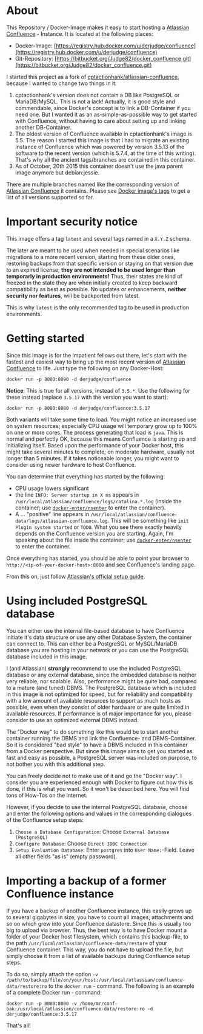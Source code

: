 # About

This Repository / Docker-Image makes it easy to start hosting a [Atlassian
Confluence](https://www.atlassian.com/software/confluence) - Instance. It is
located at the following places:

* Docker-Image: [https://registry.hub.docker.com/u/derjudge/confluence](https://registry.hub.docker.com/u/derjudge/confluence)
* Git-Repository: [https://bitbucket.org/Judge82/docker_confluence.git](https://bitbucket.org/Judge82/docker_confluence.git)

I started this project as a fork of [cptactionhank/atlassian-confluence](https://registry.hub.docker.com/u/cptactionhank/atlassian-confluence),
because I wanted to change two things in it:

1. cptactionhank's version does not contain a DB like PostgreSQL or MariaDB/MySQL.
This is not a lack! Actually, it is good style and commendable, since Docker's
concept is to link a DB-Container if you need one. But I wanted it as an
as-simple-as-possible way to get started with Confluence, without having to care
 about setting up and linking another DB-Container.
2. The oldest version of Confluence available in cptactionhank's image is 5.5.
The reason I started this image is that I had to migrate an existing Instance of 
Confluence which was powered by version 3.5.13 of the software to the recent
version (which is 5.7.4, at the time of this writing). That's why all the
ancient tags/branches are contained in this container.
3. As of October, 20th 2015 this container doesn't use the java parent image anymore but
debian:jessie.

There are multiple branches named like the corresponding version of [Atlassian
Confluence](https://www.atlassian.com/software/confluence) it contains. Please
see [Docker image's tags](https://registry.hub.docker.com/u/derjudge/confluence/tags/manage/)
 to get a list of all versions supported so far.

# Important security notice

This image offers a tag `latest` and several tags named in a `X.Y.Z` schema.

The later are meant to be used when needed in special scenarios like migrations to
a more recent version, starting from these older ones, restoring backups from that
specific version or staying on that version due to an expired license; **they are
not intended to be used longer than temporarly in production environments!** Thus,
their states are kind of freezed in the state they are when initially created to
keep backward compatibility as best as possible. No updates or enhancements,
**neither security nor features**, will be backported from latest.

This is why `latest` is the only recommended tag to be used in production environments.

# Getting started

Since this image is for the impatient fellows out there, let's start with the
fastest and easiest way to bring up the most recent version of [Atlassian
Confluence](https://www.atlassian.com/software/confluence) to life. Just type
the following on any Docker-Host:

    docker run -p 8080:8090 -d derjudge/confluence

**Notice**: This is true for all versions, instead of `3.5.*`. Use the following
for these instead (replace `3.5.17` with the version you want to start):

    docker run -p 8080:8080 -d derjudge/confluence:3.5.17

Both variants will take some time to load. You might notice an increased use on
system resources; especially CPU usage will temporary grow up to 100% on one or
more cores. The process generating that load is `java`. This is normal and
perfectly OK, because this means Confluence is starting up and initializing
itself. Based upon the performance of your Docker host, this might take several
minutes to complete; on moderate hardware, usually not longer than 5 minutes.
If it takes noticeable longer, you might want to consider using newer hardware
to host Confluence.

You can determine that everything has started by the following:

* CPU usage lowers significant
* the line `INFO: Server startup in X ms` appears in `/usr/local/atlassian/confluence/logs/catalina.*.log` (inside the
container; use [`docker-enter/nsenter`](https://github.com/jpetazzo/nsenter) to enter the container).
* A ... "positive" line appears in `/usr/local/atlassian/confluence-data/logs/atlassian-confluence.log`. This will be
 something like `init Plugin system started` or `TODO`. What you see there exactly heavily depends on the Confluence
 version you are starting. Again, I'm speaking about the file inside the container; use
 [`docker-enter/nsenter`](https://github.com/jpetazzo/nsenter) to enter the container.
 
Once everything has started, you should be able to point your browser to
`http://<ip-of-your-docker-host>:8080` and see Confluence's landing page.

From this on, just follow [Atlassian's official setup guide](https://confluence.atlassian.com/display/DOC/Confluence+Setup+Guide#ConfluenceSetupGuide-InstallationType2.ChooseyourInstallationType).

# Using included PostgreSQL database

You can either use the internal file-based database to have Confluence initiate it's data structure or use any other
Database System, the container can connect to. This can either be a PostgreSQL or MySQL/MariaDB database you are hosting
in your network or you can use the PostgreSQL database included in this image.

I (and Atlassian) **strongly** recommend to use the included PostgreSQL database or any external database, since the embedded
database is neither very reliable, nor scalable. Also, performance might be quite bad, compared to a mature (and tuned)
DBMS. The PostgreSQL database which is included in this image is not optimized for speed, but for reliability and
 compatibility with a low amount of available resources to support as much hosts as possible, even when they consist of
 older hardware or are quite limited in available resources. If performance is of major importance for you, please
 consider to use an optimized external DBMS instead.

The "Docker way" to do something like this would be to start another container running the DBMS and link the Confluence-
 and DBMS-Container. So it is considered "bad style" to have a DBMS included in this container from a Docker perspective.
But since this image aims to get you started as fast and easy as possible, a PostgreSQL server was included on purpose,
 to not bother you with this additional step.
 
You can freely decide not to make use of it and go the "Docker way". I consider you are experienced enough with Docker
to figure out how this is done, if this is what you want. So it won't be described here. You will find tons of How-Tos
on the Internet.

However, if you decide to use the internal PostgreSQL database, choose and enter the following options and values in the
corresponding dialogues of the Confluence setup steps:

1. `Choose a Database Configuration`: Choose `External Database (PostgreSQL)`
2. `Configure Database`: Choose `Direct JDBC Connection`
3. `Setup Evaluation Database`: Enter `postgres` into `User Name:`-Field. Leave all other fields "as is" (empty password).

# Importing a backup of a former Confluence instance

If you have a backup of another Confluence instance, this easily grows up to several gigabytes in size; you have to count
all images, attachments and so on which grew into your Confluence datastore. Since this is usually too big to upload via
browser. Thus, the best way is to have Docker mount a folder of your Docker host filesystem, which contains this
backup-file, to the path `/usr/local/atlassian/confluence-data/restore` of your Confluence container. This way, you do
not have to upload the file, but simply choose it from a list of available backups during Confluence setup steps.

To do so, simply attach the option `-v /path/to/backup/file/on/your/host:/usr/local/atlassian/confluence-data/restore:ro`
to the `docker run` - command. The following is an example of a complete Docker run - command:

    docker run -p 8080:8080 -v /home/mr/conf-bak:/usr/local/atlassian/confluence-data/restore:ro -d derjudge/confluence:3.5.17

That's all!
